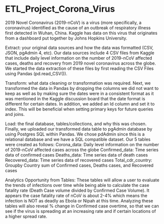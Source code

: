# ETL_Project_Corona_Virus

2019 Novel Coronavirus (2019-nCoV) is a virus (more specifically, a coronavirus) identified as the cause of an outbreak of respiratory illness first detected in Wuhan, China. Kaggle has data on this virus that originates from a dashboard put together by Johns Hopkins University.

Extract: your original data sources and how the data was formatted (CSV, JSON, pgAdmin 4, etc).
Our data sources include 4 CSV files from Kaggle that include daily level information on the number of 2019-nCoV affected cases, deaths and recovery from 2019 novel coronavirus across the globe.
We started the data extraction of these files by first reading the CSV Files using Pandas (pd.read_CSV()).

Transform: what data cleaning or transformation was required.
Next, we transformed the data in Pandas by dropping the columns we did not want to keep as well as by making sure the dates were in a consistent format as it was mentioned in the Kaggle discussion board that the date format is different for certain dates. In addition, we added an Id column and set it to index. This will be beneficial when setting primary keys for future queries and joins.

Load: the final database, tables/collections, and why this was chosen.
Finally, we uploaded our transformed data table to pgAdmin database by using Postgres SQL within Pandas. We chose pdAdmin since this is a relational database and we have a SQL compatible dataset. Our 5 tables were created as follows:
Corona_data: Daily level information on the number of 2019-nCoV affected cases across the globe
Confirmed_data: Time series data of confirmed cases
Deaths_data: Time series data of death cases
Recovered_data: Time series data of recovered cases
Total_cdr_country:   Groupby Country sum of Confirmed cases, Deaths cases, and Recovered cases

Analytics Opportunity from Tables:
These tables will allow a user to evaluate the trends of infections over time while being able to calculate the case fatality rate (Death Case volume divided by Confirmed Case Volume). It appears the case fatality rate of nCoV is about 2-4% which means the infection is NOT as deadly as Ebola or Nipah at this time.
Analyzing these tables will also reveal % change in Confirmed case overtime, so that we can see if the virus is spreading at an increasing rate and if certain locations of a higher spread rate.
